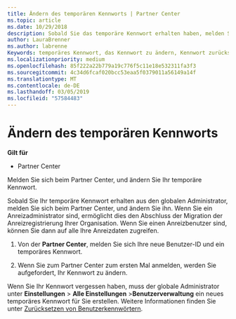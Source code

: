```yaml
---
title: Ändern des temporären Kennworts | Partner Center
ms.topic: article
ms.date: 10/29/2018
description: Sobald Sie das temporäre Kennwort erhalten haben, melden Sie sich bei Partner Center an, und ändern Sie es.
author: LauraBrenner
ms.author: labrenne
Keywords: temporäres Kennwort, das Kennwort zu ändern, Kennwort zurücksetzen
ms.localizationpriority: medium
ms.openlocfilehash: 85f222a22b779a19c776f5c11e18e532311fa3f3
ms.sourcegitcommit: 4c34d6fcaf020bcc53eaa5f0379011a56149a14f
ms.translationtype: MT
ms.contentlocale: de-DE
ms.lasthandoff: 03/05/2019
ms.locfileid: "57584483"
---
```

# <a name="change-your-temporary-password"></a>Ändern des temporären Kennworts

**Gilt für**

-  Partner Center

Melden Sie sich beim Partner Center, und ändern Sie Ihr temporäre Kennwort.

Sobald Sie Ihr temporäre Kennwort erhalten aus den globalen Administrator, melden Sie sich beim Partner Center, und ändern Sie ihn. Wenn Sie ein Anreizadministrator sind, ermöglicht dies den Abschluss der Migration der Anreizregistrierung Ihrer Organisation. Wenn Sie einen Anreizbenutzer sind, können Sie dann auf alle Ihre Anreizdaten zugreifen.

1.  Von der **Partner Center**, melden Sie sich Ihre neue Benutzer-ID und ein temporäres Kennwort.

2.  Wenn Sie zum Partner Center zum ersten Mal anmelden, werden Sie aufgefordert, Ihr Kennwort zu ändern.

Wenn Sie Ihr Kennwort vergessen haben, muss der globale Administrator unter **Einstellungen** > **Alle Einstellungen** >**Benutzerverwaltung** ein neues temporäres Kennwort für Sie erstellen.
Weitere Informationen finden Sie unter [Zurücksetzen von Benutzerkennwörtern](reset-a-user-password.md).


 

 



